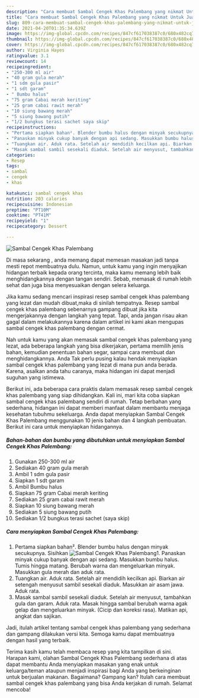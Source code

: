 ```yaml
---
description: "Cara membuat Sambal Cengek Khas Palembang yang nikmat Untuk Jualan"
title: "Cara membuat Sambal Cengek Khas Palembang yang nikmat Untuk Jualan"
slug: 809-cara-membuat-sambal-cengek-khas-palembang-yang-nikmat-untuk-jualan
date: 2021-04-20T01:35:34.639Z
image: https://img-global.cpcdn.com/recipes/847cf617038387c0/680x482cq70/sambal-cengek-khas-palembang-foto-resep-utama.jpg
thumbnail: https://img-global.cpcdn.com/recipes/847cf617038387c0/680x482cq70/sambal-cengek-khas-palembang-foto-resep-utama.jpg
cover: https://img-global.cpcdn.com/recipes/847cf617038387c0/680x482cq70/sambal-cengek-khas-palembang-foto-resep-utama.jpg
author: Virginia Hayes
ratingvalue: 3.1
reviewcount: 14
recipeingredient:
- "250-300 ml air"
- "40 gram gula merah"
- "1 sdm gula pasir"
- "1 sdt garam"
- " Bumbu halus"
- "75 gram Cabai merah keriting"
- "25 gram cabai rawit merah"
- "10 siung bawang merah"
- "5 siung bawang putih"
- "1/2 bungkus terasi sachet saya skip"
recipeinstructions:
- "Pertama siapkan bahan². Blender bumbu halus dengan minyak secukupnya. Sisihkan"
- "Panaskan minyak cukup banyak dengan api sedang. Masukkan bumbu halus. Tumis hingga matang. Berubah warna dan mengeluarkan minyak. Masukkan gula merah dan aduk rata."
- "Tuangkan air. Aduk rata. Setelah air mendidih kecilkan api. Biarkan air setengah menyusut sambil sesekali diaduk. Masukkan air asam jawa. Aduk rata."
- "Masak sambal sambil sesekali diaduk. Setelah air menyusut, tambahkan gula dan garam. Aduk rata. Masak hingga sambal berubah warna agak gelap dan mengeluarkan minyak. (Cicip dan koreksi rasa). Matikan api, angkat dan sajikan."
categories:
- Resep
tags:
- sambal
- cengek
- khas

katakunci: sambal cengek khas 
nutrition: 203 calories
recipecuisine: Indonesian
preptime: "PT10M"
cooktime: "PT41M"
recipeyield: "1"
recipecategory: Dessert

---
```



![Sambal Cengek Khas Palembang](https://img-global.cpcdn.com/recipes/847cf617038387c0/680x482cq70/sambal-cengek-khas-palembang-foto-resep-utama.jpg)

Di masa  sekarang , anda memang dapat memesan masakan jadi tanpa mesti repot membuatnya dulu. Namun, untuk kamu yang ingin menyajikan hidangan terbaik kepada orang tercinta, maka kamu memang lebih baik menghidangkannya dengan tangan sendiri. Sebab, memasak di rumah lebih sehat dan juga bisa menyesuaikan dengan selera keluarga.

Jika kamu sedang mencari inspirasi resep sambal cengek khas palembang yang lezat dan mudah dibuat,maka di sinilah tempatnya. Resep sambal cengek khas palembang  sebenarnya gampang dibuat jika kita mengerjakannya dengan langkah yang tepat. Tapi, anda jangan risau akan gagal dalam melakukannya 
karena dalam artikel ini kami akan mengupas sambal cengek khas palembang dengan cermat.  



Nah untuk kamu yang akan memasak sambal cengek khas palembang yang lezat, ada beberapa langkah yang bisa dikerjakan, pertama memilih jenis bahan, kemudian penentuan bahan segar, sampai cara membuat dan menghidangkannya. Anda Tak perlu pusing kalau hendak menyiapkan sambal cengek khas palembang yang lezat di mana pun anda berada. Karena, asalkan anda  tahu caranya, maka hidangan ini dapat menjadi suguhan yang istimewa.

Berikut ini, ada beberapa cara praktis  dalam memasak resep sambal cengek khas palembang yang siap dihidangkan. Kali ini, mari kita coba siapkan sambal cengek khas palembang sendiri di rumah. Tetap berbahan yang sederhana, hidangan ini dapat memberi manfaat dalam membantu menjaga kesehatan tubuhmu sekeluarga. Anda dapat menyiapkan Sambal Cengek Khas Palembang menggunakan 10 jenis bahan dan 4 langkah pembuatan. Berikut ini cara untuk menyiapkan hidangannya.

<!--inarticleads1-->

##### Bahan-bahan dan bumbu yang dibutuhkan untuk menyiapkan Sambal Cengek Khas Palembang:

1. Gunakan 250-300 ml air
1. Sediakan 40 gram gula merah
1. Ambil 1 sdm gula pasir
1. Siapkan 1 sdt garam
1. Ambil  Bumbu halus
1. Siapkan 75 gram Cabai merah keriting
1. Sediakan 25 gram cabai rawit merah
1. Siapkan 10 siung bawang merah
1. Sediakan 5 siung bawang putih
1. Sediakan 1/2 bungkus terasi sachet (saya skip)




<!--inarticleads2-->

##### Cara menyiapkan Sambal Cengek Khas Palembang:

1. Pertama siapkan bahan². Blender bumbu halus dengan minyak secukupnya. Sisihkan
<img src="https://img-global.cpcdn.com/steps/642715edd1ce3c7f/160x128cq70/sambal-cengek-khas-palembang-langkah-memasak-1-foto.jpg" alt="Sambal Cengek Khas Palembang">1. Panaskan minyak cukup banyak dengan api sedang. Masukkan bumbu halus. Tumis hingga matang. Berubah warna dan mengeluarkan minyak. Masukkan gula merah dan aduk rata.
1. Tuangkan air. Aduk rata. Setelah air mendidih kecilkan api. Biarkan air setengah menyusut sambil sesekali diaduk. Masukkan air asam jawa. Aduk rata.
1. Masak sambal sambil sesekali diaduk. Setelah air menyusut, tambahkan gula dan garam. Aduk rata. Masak hingga sambal berubah warna agak gelap dan mengeluarkan minyak. (Cicip dan koreksi rasa). Matikan api, angkat dan sajikan.




Jadi, itulah artikel tentang  sambal cengek khas palembang  yang sederhana dan gampang dilakukan versi kita. Semoga kamu dapat membuatnya dengan hasil yang terbaik. 

Terima kasih kamu telah membaca resep yang kita tampilkan di sini. Harapan kami, olahan  Sambal Cengek Khas Palembang sederhana di atas dapat membantu Anda menyiapkan masakan yang enak untuk keluarga/teman ataupun menjadi inspirasi bagi Anda yang berkeinginan untuk berjualan makanan. Bagaimana? Gampang kan? Itulah cara membuat sambal cengek khas palembang yang bisa Anda kerjakan di rumah. Selamat mencoba!

